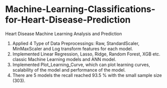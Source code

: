 # Machine-Learning-Classifications-for-Heart-Disease-Prediction

Heart Disease Machine Learning Analysis and Prediction
1. Applied 4 Type of Data Preprocessings: Raw, StandardScaler, MinMaxScaler and Log transform features for each model.
2. Implemented Linear Regression, Lasso, Ridge, Random Forest, XGB etc. classic Machine Learning models and ANN model.
3. Implemented Plot_Learning_Curve, which can plot learning curves, scalability of the model and performance of the model.
4. There are 5 models the recall reached 93.5 % with the small sample size (303).
